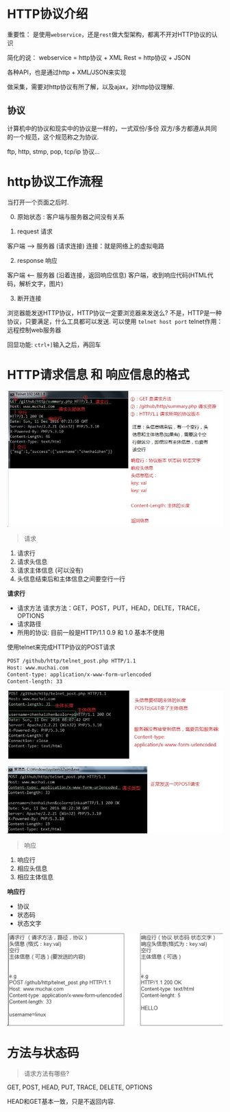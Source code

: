 
# HTTP协议介绍

重要性：
是使用`webservice`，还是`rest`做大型架构，都离不开对HTTP协议的认识

简化的说：
webservice = http协议 + XML
Rest = http协议 + JSON

各种API，也是通过http + XML/JSON来实现


做采集，需要对http协议有所了解，以及ajax，对http协议理解.


## 协议
计算机中的协议和现实中的协议是一样的，一式双份/多份
双方/多方都遵从共同的一个规范，这个规范称之为协议.

ftp, http, stmp, pop, tcp/ip 协议...


# http协议工作流程

当打开一个页面之后时.

0. 原始状态 : 客户端与服务器之间没有关系

1. request 请求

客户端 --> 服务器 (请求连接)
连接：就是网络上的虚拟电路

2. response 响应
 
客户端 <-- 服务器 (沿着连接，返回响应信息)
客户端，收到响应代码(HTML代码，解析文字，图片)

3. 断开连接


浏览器能发送HTTP协议，HTTP协议一定要浏览器来发送么?
不是，HTTP是一种协议，只要满足，什么工具都可以发送.
可以使用 `telnet host port` 
telnet作用：远程控制web服务器

回显功能:
`ctrl+]`输入之后，再回车

# HTTP请求信息 和 响应信息的格式

![](./_image/2016-12-11-15-45-03.jpg)

> 请求

1. 请求行
2. 请求头信息
3. 请求主体信息 (可以没有)
4. 头信息结束后和主体信息之间要空行一行

**请求行**
* 请求方法
	请求方法：GET，POST，PUT，HEAD，DELTE，TRACE，OPTIONS
* 请求路径
* 所用的协议: 目前一般是HTTP/1.1  0.9 和 1.0 基本不使用


使用telnet来完成HTTP协议的POST请求

```
POST /github/http/telnet_post.php HTTP/1.1
Host: www.muchai.com
Content-type: application/x-www-form-urlencoded
Content-length: 33
```
![](./_image/2016-12-11-16-29-56.jpg)

> 响应

1. 响应行
2. 相应头信息
3. 相应主体信息

**响应行**
* 协议 
* 状态码 
* 状态文字


![](./_image/2016-12-11-17-01-05.jpg)

# 方法与状态码

> 请求方法有哪些?

GET, POST, HEAD, PUT, TRACE, DELETE, OPTIONS

HEAD和GET基本一致，只是不返回内容.


